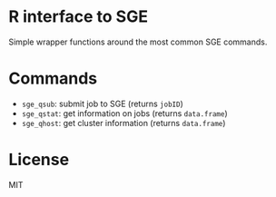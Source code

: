 # R interface to SGE

Simple wrapper functions around the most common SGE commands. 

# Commands

- `sge_qsub`: submit job to SGE (returns `jobID`)
- `sge_qstat`: get information on jobs (returns `data.frame`)
- `sge_qhost`: get cluster information (returns `data.frame`)

# License

MIT
